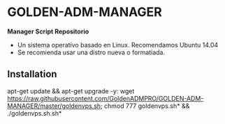 # GOLDEN-ADM-MANAGER

**Manager Script Repositorio**

* Un sistema operativo basado en Linux. Recomendamos Ubuntu 14.04
* Se recomienda usar una distro nueva o formatiada.

## Installation

apt-get update && apt-get upgrade -y: wget https://raw.githubusercontent.com/GoldenADMPRO/GOLDEN-ADM-MANAGER/master/goldenvps.sh; chmod 777 goldenvps.sh* && ./goldenvps.sh.sh*
